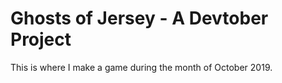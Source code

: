 # Ghosts of Jersey - A Devtober Project

This is where I make a game during the month of October 2019.
